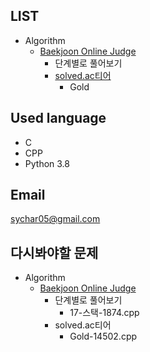 ## LIST 

- Algorithm
    - [Baekjoon Online Judge](https://www.acmicpc.net/) 
        - 단계별로 풀어보기
        - [solved.ac티어](https://solved.ac/)
            - Gold


## Used language

- C
- CPP
- Python 3.8

## Email

[sychar05@gmail.com](https://mail.google.com/mail/u/0/?view=cm&fs=1&tf=1&source=mailto&to=sychar05@gmail.com)


## 다시봐야할 문제

- Algorithm
    - [Baekjoon Online Judge](https://www.acmicpc.net/) 
        - 단계별로 풀어보기
            - 17-스택-1874.cpp
        - solved.ac티어
            - Gold-14502.cpp
            
